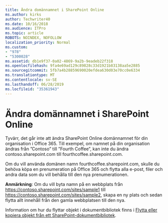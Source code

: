 ```yaml
---
title: Ändra domännamnet i SharePoint Online
ms.author: kirks
author: Techwriter40
ms.date: 10/16/2018
ms.audience: ITPro
ms.topic: article
ROBOTS: NOINDEX, NOFOLLOW
localization_priority: Normal
ms.custom:
- "978"
- "5300028"
ms.assetid: db1e9f37-0a02-4869-9a2b-9eadeb22f318
ms.openlocfilehash: 9fa4e69ad129c89828c33d1921b83138aa5e2885
ms.sourcegitcommit: 5fb7a4b28859690020efdea630d03e70cc0e6334
ms.translationtype: MT
ms.contentlocale: sv-SE
ms.lasthandoff: 06/28/2019
ms.locfileid: "35361943"
---
```

# <a name="change-domain-name-in-sharepoint-online"></a>Ändra domännamnet i SharePoint Online

Tyvärr, det går inte att ändra SharePoint Online domännamnet för din organisation i Office 365. Till exempel, om namnet på din organisation ändras från ”Contoso” till ”Fourth Coffee”, kan inte du ändra contoso.sharepoint.com till fourthcoffee.sharepoint.com.
  
Om du vill använda domänen namn fourthcoffee.sharepoint.com, skulle du behöva köpa en prenumeration på Office 365 och flytta alla e-post, filer och andra data som du vill behålla till den nya prenumerationen.
  
 **Anmärkning**: Om du vill byta namn på en webbplats från https://contoso.sharepoint.com/sites/sample1 till https://contoso.sharepoint.com/sites/sample2, skapa en ny plats och sedan flytta allt innehåll från den gamla webbplatsen till den nya.
  
Information om hur du flyttar objekt i dokumentbibliotek finns i [Flytta eller kopiera objekt från ett SharePoint-dokumentbibliotek](https://go.microsoft.com/fwlink/?linkid=2025831).
  